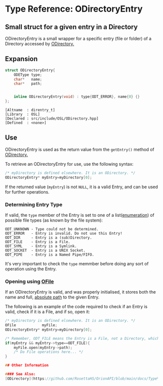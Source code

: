 # Type Reference: ODirectoryEntry
## Small struct for a given entry in a Directory
ODirectoryEntry is a small wrapper for a specific entry (file or folder) of a Directory accessed by [ODirectory.](https://github.com/RosettaHS/OrionAPI/blob/main/docs/Type%20Reference/ODirectory.md)

## Expansion
```cpp
struct ODirectoryEntry{
	ODEType type;
	char*   name;
	char*   path;


	inline ODirectoryEntry(void) : type{ODT_ERROR}, name{0} {}
};
```
```
[Altname  : direntry_t]
[Library  : OSL]
[Declared : src/include/OSL/ODirectory.hpp]
[Defined  : <none>]
```

## Use
ODirectoryEntry is used as the return value from the `getEntry()` method of [ODirectory.](https://github.com/RosettaHS/OrionAPI/blob/main/docs/Type%20Reference/ODirectory.md)

To retrieve an ODirectoryEntry for use, use the following syntax:
```cpp
/* myDirectory is defined elsewhere. It is an ODirectory. */
ODirectoryEntry* myEntry=myDirectory[0];
```
If the returned value (`myEntry`) is not `NULL`, it is a valid Entry, and can be used for further operations.

### Determining Entry Type
If valid, the `type` member of the Entry is set to one of a list([enumeration](https://en.wikipedia.org/wiki/Enumerated_type)) of possible file types (as known by the file system):
```
ODT_UNKNOWN - Type could not be determined.
ODT_ERROR   - Entry is invalid. Do not use this Entry!
ODT_DIR     - Entry is a (sub)Directory.
ODT_FILE    - Entry is a File.
ODT_SYML    - Entry is a Symlink.
ODT_SOCKET  - Entry is a UNIX Socket.
ODT_PIPE    - Entry is a Named Pipe/FIFO.
```
It's very important to check the `type` memmber before doing any sort of operation using the Entry.

### Opening using [OFile](https://github.com/RosettaHS/OrionAPI/blob/main/docs/Type%20Reference/OFile.md)
If an ODirectoryEntry is valid, and was properly initialised, it stores both the name and full, [absolute path](https://www.lifewire.com/absolute-and-relative-paths-3466467) to
the given Entry.

The following is an example of the code required to check if an Entry is valid, check if it is a File, and if so, open it:
```cpp
/* myDirectory is defined elsewhere. It is an ODirectory. */
OFile            myFile;
ODirectoryEntry* myEntry=myDirectory[0];

/* Remember, ODT_FILE means the Entry is a File, not a Directory, which needs ODirectory to open. */
if(myEntry && myEntry->type==ODT_FILE){
	myFile.open(myEntry->path);
	/* Do File operations here... */
}

## Other Information

#### See Also:
[ODirectory](https://github.com/RosettaHS/OrionAPI/blob/main/docs/Type%20Reference/ODirectory.md)